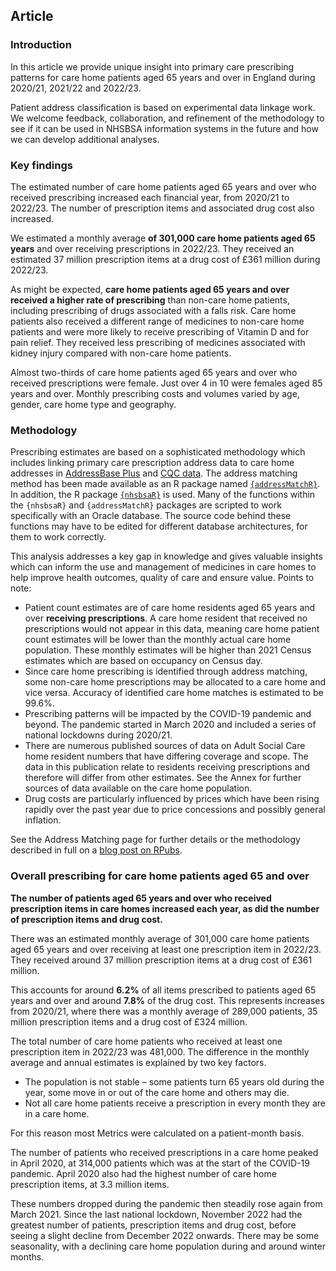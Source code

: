 ## Article

### Introduction

In this article we provide unique insight into primary care prescribing patterns for care home patients aged 65 years and over in England during 2020/21, 2021/22 and 2022/23.

Patient address classification is based on experimental data linkage work. We welcome feedback, collaboration, and refinement of the methodology to see if it can be used in NHSBSA information systems in the future and how we can develop additional analyses.

### Key findings

The estimated number of care home patients aged 65 years and over who received prescribing increased each financial year, from 2020/21 to 2022/23. The number of prescription items and associated drug cost also increased.

We estimated a monthly average __of 301,000 care home patients aged 65 years__ and over receiving prescriptions in 2022/23. They received an estimated 37 million prescription items at a drug cost of £361 million during 2022/23.

As might be expected, __care home patients aged 65 years and over received  a higher rate of prescribing__ than non-care home patients, including prescribing of drugs associated with a falls risk. Care home patients also received a different range of medicines to non-care home patients and were more likely to receive prescribing of Vitamin D and for pain relief. They received less prescribing of medicines associated with kidney injury compared with non-care home patients.

Almost two-thirds of care home patients aged 65 years and over who received prescriptions were female. Just over 4 in 10 were females aged 85 years and over. Monthly prescribing costs and volumes varied by age, gender, care home type and geography.

### Methodology

Prescribing estimates are based on a sophisticated methodology which includes linking primary care prescription address data to care home addresses in [AddressBase Plus](https://www.ordnancesurvey.co.uk/business-government/products/addressbase) and [CQC data](https://anypoint.mulesoft.com/exchange/portals/care-quality-commission-5/4d36bd23-127d-4acf-8903-ba292ea615d4/cqc-syndication-1/). The address matching method has been made available as an R package named [<code>{<u>addressMatchR</u>}</code>](https://github.com/nhsbsa-data-analytics/addressMatchR). In addition, the R package [<code>{<u>nhsbsaR</u>}</code>](https://github.com/nhsbsa-data-analytics/nhsbsaR) is used. Many of the functions within the <code>{nhsbsaR}</code> and <code>{addressMatchR}</code> packages are scripted to work specifically with an Oracle database. The source code behind these functions may have to be edited for different database architectures, for them to work correctly.

This analysis addresses a key gap in knowledge and gives valuable insights which can inform the use and management of medicines in care homes to help improve health outcomes, quality of care and ensure value. Points to note:

- Patient count estimates are of care home residents aged 65 years and over __receiving prescriptions__. A care home resident that received no prescriptions would not appear in this data, meaning care home patient count estimates will be lower than the monthly actual care home population. These monthly estimates will be higher than 2021 Census estimates which are based on occupancy on Census day.
- Since care home prescribing is identified through address matching, some non-care home prescriptions may be allocated to a care home and vice versa. Accuracy of identified care home matches is estimated to be 99.6%.
- Prescribing patterns will be impacted by the COVID-19 pandemic and beyond. The pandemic started in March 2020 and included a series of national lockdowns during 2020/21.
- There are numerous published sources of data on Adult Social Care home resident numbers that have differing coverage and scope. The data in this publication relate to residents receiving prescriptions and therefore will differ from other estimates. See the <a onclick="internalLink('Annex');">Annex</a> for further sources of data available on the care home population.
- Drug costs are particularly influenced by prices which have been rising rapidly over the past year due to price concessions and possibly general inflation.

See the <a onclick="internalLink('Address Matching');">Address Matching</a> page for further details or the methodology described in full on a [blog post on RPubs](https://rpubs.com/nhsbsa-data-analytics/methodology).


### Overall prescribing for care home patients aged 65 and over

__The number of patients aged 65 years and over who received prescription items in care homes increased each year, as did the number of prescription items and drug cost.__

There was an estimated monthly average of 301,000 care home patients aged 65 years and over receiving at least one prescription item in 2022/23. They received around 37 million prescription items at a drug cost of £361 million.

This accounts for around __6.2%__ of all items prescribed to patients aged 65 years and over and around __7.8%__ of the drug cost. This represents increases from 2020/21, where there was a monthly average of 289,000 patients, 35 million prescription items and a drug cost of £324 million.

The total number of care home patients who received at least one prescription item in 2022/23 was 481,000. The difference in the monthly average and annual estimates is explained by two key factors.

* The population is not stable – some patients turn 65 years old during the year, some move in or out of the care home and others may die.
* Not all care home patients receive a prescription in every month they are in a care home.

For this reason most <a onclick="internalLink('Metrics', 'prescribing-metrics');">Metrics</a> were calculated on a <a onclick="internalLink('Metrics', 'prescribing-per-patient-month-ppm');">patient-month</a> basis.

The number of patients who received prescriptions in a care home peaked in April 2020, at 314,000 patients which was at the start of the COVID-19 pandemic. April 2020 also had the highest number of care home prescription items, at 3.3 million items.
   
These numbers dropped during the pandemic then steadily rose again from March 2021. Since the last national lockdown, November 2022 had the greatest number of patients, prescription items and drug cost, before seeing a slight decline from December 2022 onwards. There may be some seasonality, with a declining care home population during and around winter months.
